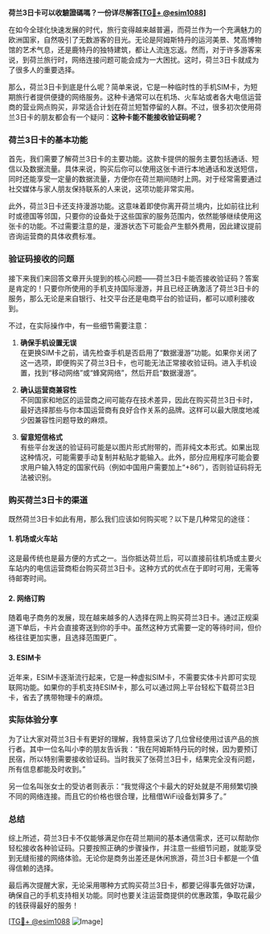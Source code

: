 **荷兰3日卡可以收驗證碼嗎？一份详尽解答[[TG💪+ @esim1088](https://t.me/s/esim1088)]**

在如今全球化快速发展的时代，旅行变得越来越普遍，而荷兰作为一个充满魅力的欧洲国家，自然吸引了无数游客的目光。无论是阿姆斯特丹的运河美景、梵高博物馆的艺术气息，还是鹿特丹的独特建筑，都让人流连忘返。然而，对于许多游客来说，到荷兰旅行时，网络连接问题可能会成为一大困扰。这时，荷兰3日卡就成为了很多人的重要选择。

那么，荷兰3日卡到底是什么呢？简单来说，它是一种临时性的手机SIM卡，为短期旅行者提供便捷的网络服务。这种卡通常可以在机场、火车站或者各大电信运营商的营业网点购买，非常适合计划在荷兰短暂停留的人群。不过，很多初次使用荷兰3日卡的朋友都会有一个疑问：**这种卡能不能接收验证码呢？**

### 荷兰3日卡的基本功能

首先，我们需要了解荷兰3日卡的主要功能。这款卡提供的服务主要包括通话、短信以及数据流量。具体来说，购买后你可以使用这张卡进行本地通话和发送短信，同时还能享受一定量的数据流量，方便你在荷兰期间随时上网。对于经常需要通过社交媒体与家人朋友保持联系的人来说，这项功能非常实用。

此外，荷兰3日卡还支持漫游功能。这意味着即使你离开荷兰境内，比如前往比利时或德国等邻国，只要你的设备处于这些国家的服务范围内，依然能够继续使用这张卡的功能。不过需要注意的是，漫游状态下可能会产生额外费用，因此建议提前咨询运营商的具体收费标准。

### 验证码接收的问题

接下来我们来回答文章开头提到的核心问题——荷兰3日卡能否接收验证码？答案是肯定的！只要你所使用的手机支持国际漫游，并且已经正确激活了荷兰3日卡的服务，那么无论是来自银行、社交平台还是电商平台的验证码，都可以顺利接收到。

不过，在实际操作中，有一些细节需要注意：

1. **确保手机设置无误**  
   在更换SIM卡之前，请先检查手机是否启用了“数据漫游”功能。如果你关闭了这一选项，即便购买了荷兰3日卡，也可能无法正常接收验证码。进入手机设置，找到“移动网络”或“蜂窝网络”，然后开启“数据漫游”。

2. **确认运营商兼容性**  
   不同国家和地区的运营商之间可能存在技术差异，因此在购买荷兰3日卡时，最好选择那些与你本国运营商有良好合作关系的品牌。这样可以最大限度地减少因兼容性问题导致的麻烦。

3. **留意短信格式**  
   有些平台发送的验证码可能是以图片形式附带的，而非纯文本形式。如果出现这种情况，可能需要手动复制并粘贴才能输入。此外，部分应用程序可能会要求用户输入特定的国家代码（例如中国用户需要加上“+86”），否则验证码将无法被识别。

### 购买荷兰3日卡的渠道

既然荷兰3日卡如此有用，那么我们应该如何购买呢？以下是几种常见的途径：

#### 1. 机场或火车站
这是最传统也是最方便的方式之一。当你抵达荷兰后，可以直接前往机场或主要火车站内的电信运营商柜台购买荷兰3日卡。这种方式的优点在于即时可用，无需等待邮寄时间。

#### 2. 网络订购
随着电子商务的发展，现在越来越多的人选择在网上购买荷兰3日卡。通过正规渠道下单后，卡片会直接寄送到你的手中。虽然这种方式需要一定的等待时间，但价格往往更加实惠，且选择范围更广。

#### 3. ESIM卡
近年来，ESIM卡逐渐流行起来，它是一种虚拟SIM卡，不需要实体卡片即可实现联网功能。如果你的手机支持ESIM卡，那么可以通过网上平台轻松下载荷兰3日卡，省去了携带物理卡的麻烦。

### 实际体验分享

为了让大家对荷兰3日卡有更好的理解，我特意采访了几位曾经使用过该产品的旅行者。其中一位名叫小李的朋友告诉我：“我在阿姆斯特丹玩的时候，因为要预订民宿，所以特别需要接收验证码。当时我买了张荷兰3日卡，结果完全没有问题，所有信息都能及时收到。”

另一位名叫张女士的受访者则表示：“我觉得这个卡最大的好处就是不用频繁切换不同的网络连接。而且它的价格也很合理，比租借WiFi设备划算多了。”

### 总结

综上所述，荷兰3日卡不仅能够满足你在荷兰期间的基本通信需求，还可以帮助你轻松接收各种验证码。只要按照正确的步骤操作，并注意一些细节问题，就能享受到无缝衔接的网络体验。无论你是商务出差还是休闲旅游，荷兰3日卡都是一个值得信赖的选择。

最后再次提醒大家，无论采用哪种方式购买荷兰3日卡，都要记得事先做好功课，确保自己的手机支持相关功能。同时也要关注运营商提供的优惠政策，争取花最少的钱获得最好的服务！

[[TG💪+ @esim1088](https://t.me/s/esim1088) ![Image](https://i.postimg.cc/4NQfJmqS/Snipaste-2025-05-13-00-14-12.png)]